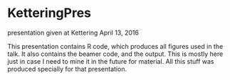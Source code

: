 # KetteringPres

presentation given at Kettering April 13, 2016

This presentation contains R code, which produces all figures used in the talk. It also contains the beamer code, and the output. This is mostly here just in case I need to mine it in the future for material. All this stuff was produced specially for that presentation.

